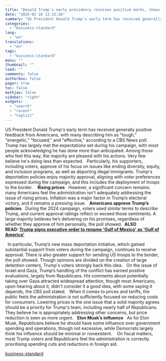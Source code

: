 ```yaml
---
title: "Donald Trump's early presidency receives positive marks, shows CBS poll"
date: "2025-02-10 12:15:26"
summary: "US President Donald Trump's early term has received generally positive feedback from Americans, with many describing him as \"tough,\" \"energetic,\" \"focused,\" and \"effective,\" according to a CBS News poll. Trump has largely met the expectations set during his campaign, with most people acknowledging he has done more than anticipated. Among..."
categories:
  - "business-standard"
lang:
  - "en"
translations:
  - "en"
tags:
  - "business-standard"
menu: ""
thumbnail: ""
lead: ""
comments: false
authorbox: false
pager: true
toc: false
mathjax: false
sidebar: "right"
widgets:
  - "search"
  - "recent"
  - "taglist"
---
```


US President Donald Trump's early term has received generally positive feedback from Americans, with many describing him as "tough," "energetic," "focused," and "effective," according to a CBS News poll.
 
Trump has largely met the expectations set during his campaign, with most people acknowledging he has done more than anticipated. Among those who feel this way, the majority are pleased with his actions. Very few believe he's doing less than expected.
 
Particularly, his supporters, including voters, approve of his focus on issues like ending diversity, equity, and inclusion programs, as well as deporting illegal immigrants. Trump's deportation policies enjoy majority approval, aligning with voter preferences expressed during the campaign, and this includes the deployment of troops to the border. 
 
**Rising prices**
 
However, a significant concern remains: many Americans feel the administration isn't adequately addressing the issue of rising prices. Inflation was a major factor in Trump’s electoral victory, and it remains a pressing issue.
 
**Americans approve Trump’s policies**
 
During the 2024 campaign, voters used similar terms to describe Trump, and current approval ratings reflect or exceed those sentiments. A large majority believes he’s delivering on his promises, regardless of whether they approve of him personally, the poll showed. 
**ALSO READ: [Trump signs executive order to rename 'Gulf of Mexico' as 'Gulf of America'](https://www.business-standard.com/world-news/donald-trump-signs-executive-order-rename-gulf-of-mexico-gulf-of-america-125021000097_1.html)**

 
In particular, Trump’s new mass deportation initiative, which gained substantial support from voters during the campaign, continues to receive approval. There is also greater support for sending US troops to the border, the poll showed. Though opinions are divided on the creation of large detention centers, Trump's voters strongly back this idea.
 
On the issue of Israel and Gaza, Trump’s handling of the conflict has earned positive evaluations, largely from Republicans. His comments about potentially taking over Gaza attracted widespread attention, though most Americans, upon hearing about it, didn’t consider it a good idea, with some saying it depends, the CBS poll stated.
 
When it comes to prices and tariffs, the public feels the administration is not sufficiently focused on reducing costs for consumers. Lowering prices is the one issue that a solid majority agrees should be a priority for Trump's team, including nearly half of Republicans. They believe he is appropriately addressing other concerns, but price reduction is seen as more urgent.
 
**Elon Musk’s influence**
 
As for Elon Musk, Republicans believe he should have some influence over government spending and operations, though not excessive, while Democrats largely think his influence should be minimal or nonexistent. 
 
On fiscal matters, most Trump voters and Republicans feel the administration is correctly prioritising spending cuts and reductions in foreign aid.

[business-standard](https://www.business-standard.com/world-news/donald-trump-s-early-presidency-receives-positive-marks-shows-cbs-poll-125021000187_1.html)
